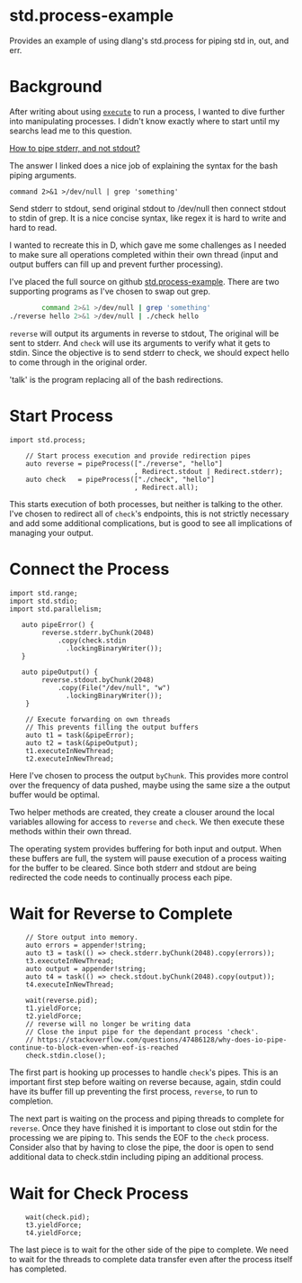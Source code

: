 # std.process-example
Provides an example of using dlang's std.process for piping std in, out, and err.

# Background

After writing about using [`execute`](https://dev.to/jessekphillips/execute-a-program-1lh9-temp-slug-3754688) to run a process, I wanted to dive further into manipulating processes. I didn't know exactly where to start until my searchs lead me to this question.

[How to pipe stderr, and not stdout?](https://stackoverflow.com/a/18342079)

The answer I linked does a nice job of explaining the syntax for the bash piping arguments.

```command 2>&1 >/dev/null | grep 'something'```

Send stderr to stdout, send original stdout to /dev/null then connect stdout to stdin of grep. It is a nice concise syntax, like regex it is hard to write and hard to read.

I wanted to recreate this in D, which gave me some challenges as I needed to make sure all operations completed within their own thread (input and output buffers can fill up and prevent further processing).

I've placed the full source on github [std.process-example](https://github.com/JesseKPhillips/std.process-example/blob/master/talk.d). There are two supporting programs as I've chosen to swap out grep.

```bash
        command 2>&1 >/dev/null | grep 'something'
./reverse hello 2>&1 >/dev/null | ./check hello
```

`reverse` will output its arguments in reverse to stdout, The original will be sent to stderr. And `check` will use its arguments to verify what it gets to stdin. Since the objective is to send stderr to check, we should expect hello to come through in the original order.

'talk' is the program replacing all of the bash redirections.

# Start Process

```dlang
import std.process;

    // Start process execution and provide redirection pipes
    auto reverse = pipeProcess(["./reverse", "hello"]
                               , Redirect.stdout | Redirect.stderr);
    auto check   = pipeProcess(["./check", "hello"]
                               , Redirect.all);
```

This starts execution of both processes, but neither is talking to the other. I've chosen to redirect all of `check`'s endpoints, this is not strictly necessary and add some additional complications, but is good to see all implications of managing your output.

# Connect the Process

```dlang
import std.range;
import std.stdio;
import std.parallelism;

   auto pipeError() {
        reverse.stderr.byChunk(2048)
            .copy(check.stdin
              .lockingBinaryWriter());
   }

   auto pipeOutput() {
        reverse.stdout.byChunk(2048)
            .copy(File("/dev/null", "w")
              .lockingBinaryWriter());
    }

    // Execute forwarding on own threads
    // This prevents filling the output buffers
    auto t1 = task(&pipeError);
    auto t2 = task(&pipeOutput);
    t1.executeInNewThread;
    t2.executeInNewThread;
```

Here I've chosen to process the output `byChunk`. This provides more control over the frequency of data pushed, maybe using the same size a the output buffer would be optimal.

Two helper methods are created, they create a clouser around the local variables allowing for access to `reverse` and `check`. We then execute these methods within their own thread.

The operating system provides buffering for both input and output. When these buffers are full, the system will pause execution of a process waiting for the buffer to be cleared. Since both stderr and stdout are being redirected the code needs to continually process each pipe.

# Wait for Reverse to Complete

```dlang
    // Store output into memory.
    auto errors = appender!string;
    auto t3 = task(() => check.stderr.byChunk(2048).copy(errors));
    t3.executeInNewThread;
    auto output = appender!string;
    auto t4 = task(() => check.stdout.byChunk(2048).copy(output));
    t4.executeInNewThread;

    wait(reverse.pid);
    t1.yieldForce;
    t2.yieldForce;
    // reverse will no longer be writing data
    // Close the input pipe for the dependant process 'check'.
    // https://stackoverflow.com/questions/47486128/why-does-io-pipe-continue-to-block-even-when-eof-is-reached
    check.stdin.close();
```

The first part is hooking up processes to handle `check`'s pipes. This is an important first step before waiting on reverse because, again, stdin could have its buffer fill up preventing the first process, `reverse`, to run to completion.

The next part is waiting on the process and piping threads to complete for `reverse`. Once they have finished it is important to close out stdin for the processing we are piping to. This sends the EOF to the `check` process. Consider also that by having to close the pipe, the door is open to send additional data to check.stdin including piping an additional process.

# Wait for Check Process

```dlang
    wait(check.pid);
    t3.yieldForce;
    t4.yieldForce;
```

The last piece is to wait for the other side of the pipe to complete. We need to wait for the threads to complete data transfer even after the process itself has completed.
